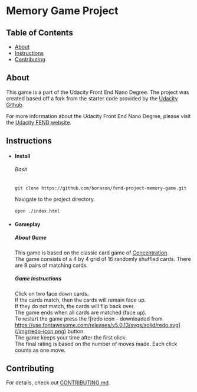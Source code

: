 # Memory Game Project

## Table of Contents

* [About](#about)
* [Instructions](#instructions)
* [Contributing](#contributing)

## About


This game is a part of the Udacity Front End Nano Degree. The project was created based off a fork from the starter code provided by the [Udacity Github](https://github.com/udacity/fend-project-memory-game).

For more information about the Udacity Front End Nano Degree, please visit the [Udacity FEND website](https://www.udacity.com/course/front-end-web-developer-nanodegree--nd001).

## Instructions

- #### Install
  ###### Bash

    ```git clone https://github.com/borason/fend-project-memory-game.git```

    Navigate to the project directory.

    ```open ./index.html```

- #### Gameplay

    ##### About Game
    This game is based on the classic card game of [Concentration](https://en.wikipedia.org/wiki/Concentration_(game)).\
    The game consists of a 4 by 4 grid of 16 randomly shuffled cards. There are 8 pairs of matching cards.

    ##### Game Instructions
    Click on two face down cards.\
    If the cards match, then the cards will remain face up.\
    If they do not match, the cards will flip back over.\
    The game ends when all cards are matched (face up).\
    To restart the game press the
    ![redo icon - downloaded from https://use.fontawesome.com/releases/v5.0.13/svgs/solid/redo.svg](/img/redo-icon.png) button.\
    The game keeps your time after the first click.\
    The final rating is based on the number of moves made. Each click counts as one move.


## Contributing

For details, check out [CONTRIBUTING.md](CONTRIBUTING.md).
